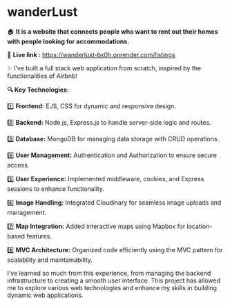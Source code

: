 # wanderLust

🏠 **It is a website that connects people who want to rent out their homes with people looking for accommodations.**

🔗 **Live link :** https://wanderlust-bx0h.onrender.com/listings

✨ I’ve built a full stack web application from scratch, inspired by the functionalities of Airbnb!

**🔍 Key Technologies:**

1️⃣ **Frontend:** EJS, CSS for dynamic and responsive design.

2️⃣ **Backend:** Node.js, Express.js to handle server-side logic and routes.

3️⃣ **Database:** MongoDB for managing data storage with CRUD operations.

4️⃣ **User Management:** Authentication and Authorization to ensure secure access.

5️⃣ **User Experience:** Implemented middleware, cookies, and Express sessions to enhance functionality.

6️⃣ **Image Handling:** Integrated Cloudinary for seamless image uploads and management.

7️⃣ **Map Integration:** Added interactive maps using Mapbox for location-based features.

8️⃣ **MVC Architecture:** Organized code efficiently using the MVC pattern for scalability and maintainability.

I’ve learned so much from this experience, from managing the backend infrastructure to creating a smooth user interface. This project has allowed me to explore various web technologies and enhance my skills in building dynamic web applications.

